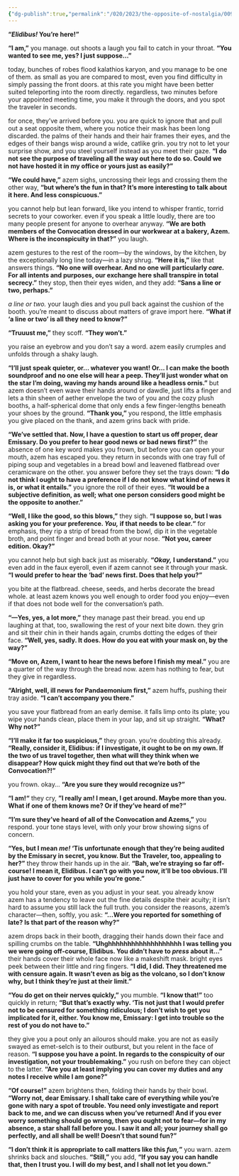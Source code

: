 ```yaml
---
{"dg-publish":true,"permalink":"/020/2023/the-opposite-of-nostalgia/009/","title":"009. azem, at kalathios karyon.","created":"2024-09-26T15:43:30.000-07:00","updated":"2024-09-26T15:43:30.000-07:00"}
---
```


**“*Elidibus!* You’re here!”**

**“I am,”** you manage. out shoots a laugh you fail to catch in your throat. **“You wanted to see me, yes? I just suppose…”**

today, bunches of robes flood kalathios karyon, and you manage to be one of them. as small as you are compared to most, even you find difficulty in simply passing the front doors. at this rate you might have been better suited teleporting into the room directly. regardless, two minutes before your appointed meeting time, you make it through the doors, and you spot the traveler in seconds.

for once, they’ve arrived before you. you are quick to ignore that and pull out a seat opposite them, where you notice their mask has been long discarded. the palms of their hands and their hair frames their eyes, and the edges of their bangs wisp around a wide, catlike grin. you try not to let your surprise show, and you steel yourself instead as you meet their gaze. **“I do not see the purpose of traveling all the way out here to do so. Could we not have hosted it in my office or yours just as easily?”**

**“We could have,”** azem sighs, uncrossing their legs and crossing them the other way, **“but where’s the fun in that? It’s more interesting to talk about it here. And less conspicuous.”**

you cannot help but lean forward, like you intend to whisper frantic, torrid secrets to your coworker. even if you speak a little loudly, there are too many people present for anyone to overhear anyway. **“We are both members of the Convocation dressed in our workwear at a bakery, Azem. Where is the inconspicuity in that?”** you laugh.

azem gestures to the rest of the room—by the windows, by the kitchen, by the exceptionally long line today—in a lazy shrug. **“Here it is,”** like that answers things. **“No one will overhear. And no one will particularly *care.* For all intents and purposes, our exchange here shall transpire in total secrecy.”** they stop, then their eyes widen, and they add: **“Sans a line or two, perhaps.”**

*a line or two.* your laugh dies and you pull back against the cushion of the booth. you’re meant to discuss about matters of grave import here. **“What if ‘a line or two’ is all they need to know?”**

**“Truuust me,”** they scoff. **“They won’t.”**

you raise an eyebrow and you don’t say a word. azem easily crumples and unfolds through a shaky laugh.

**“I’ll just speak quieter, or… whatever you want! Or… I can make the booth soundproof and no one else will hear a peep. They’ll just wonder what on the star I’m doing, waving my hands around like a headless ornis.”** but azem doesn’t even wave their hands around or dawdle, just lifts a finger and lets a thin sheen of aether envelope the two of you and the cozy plush booths, a half-spherical dome that only ends a few finger-lengths beneath your shoes by the ground. **“Thank you,”** you respond, the little emphasis you give placed on the thank, and azem grins back with pride.

**“We’ve settled that. Now, I have a question to start us off proper, dear Emissary. Do you prefer to hear good news or bad news first?”** the absence of one key word makes you frown, but before you can open your mouth, azem has escaped you. they return in seconds with one tray full of piping soup and vegetables in a bread bowl and leavened flatbread over ceramicware on the other. you answer before they set the trays down: **“I do not think I ought to have a preference if I do not know what kind of news it is, or what it entails.”** you ignore the roll of their eyes. **“It would be a subjective definition, as well; what one person considers good might be the opposite to another.”**

**“Well, I like the good, so this blows,”** they sigh. **“I suppose so, but I was asking you for your preference. *You,* if that needs to be clear.“** for emphasis, they rip a strip of bread from the bowl, dip it in the vegetable broth, and point finger and bread both at your nose. **“Not you, career edition. Okay?”**

you cannot help but sigh back just as miserably. **“*Okay,* I understand.”** you even add in the faux eyeroll, even if azem cannot see it through your mask. **“I would prefer to hear the ‘bad’ news first. Does that help you?”**

you bite at the flatbread. cheese, seeds, and herbs decorate the bread whole. at least azem knows you well enough to order food you enjoy—even if that does not bode well for the conversation’s path.

**“—Yes, yes, a lot more,”** they manage past their bread. you end up laughing at that, too, swallowing the rest of your next bite down. they grin and sit their chin in their hands again, crumbs dotting the edges of their face. **“Well, yes, sadly. It does. How do you eat with your mask on, by the way?”**

**“Move on, Azem, I want to hear the news before I finish my meal.”** you are a quarter of the way through the bread now. azem has nothing to fear, but they give in regardless.

**“Alright, well, ill news for Pandaemonium first,”** azem huffs, pushing their tray aside. **“I can’t accompany you there.”**

you save your flatbread from an early demise. it falls limp onto its plate; you wipe your hands clean, place them in your lap, and sit up straight. **“What? Why not?”**

**“I’ll make it far too suspicious,”** they groan. you’re doubting this already. **“Really, consider it, Elidibus: if I investigate, it ought to be on my own. If the two of us travel together, then what will they think when we disappear? How quick might they find out that we’re both of the Convocation?!”**

you frown. okay… **“Are you sure they would recognize us?”**

**“I am!“** they cry, **”I really am! I mean, I get around. Maybe more than you. What if one of them knows me? Or if they’ve heard of me?”**

**“I’m sure they’ve heard of all of the Convocation and Azems,”** you respond. your tone stays level, with only your brow showing signs of concern.

**“Yes, but I mean *me!* ‘Tis unfortunate enough that they’re being audited by the Emissary in secret, you know. But the Traveler, too, appealing to her?”** they throw their hands up in the air. **“Bah, we’re straying so far off-course! I mean it, Elidibus. I can’t go with you now, it’ll be too obvious. I’ll just have to cover for you while you’re gone.”**

you hold your stare, even as you adjust in your seat. you already know azem has a tendency to leave out the fine details despite their acuity; it isn’t hard to assume you still lack the full truth. you consider the reasons, azem’s character—then, softly, you ask: **“…Were you reported for something of late? Is that part of the reason why?”**

azem drops back in their booth, dragging their hands down their face and spilling crumbs on the table. **“Uhghhhhhhhhhhhhhhhhhhh I was telling you we were going off-course, Elidibus. You didn’t have to *press* about it…”** their hands cover their whole face now like a makeshift mask. bright eyes peek between their little and ring fingers. **“I did, I did. They threatened me with censure again. It wasn’t even as big as the volcano, so I don’t know why, but I think they’re just at their limit.”**

**“You do get on their nerves quickly,”** you mumble. **“I know that!”** too quickly in return; **“But that’s exactly why. ‘Tis not just that I would prefer not to be censured for something ridiculous; I don’t wish to get you implicated for it, either. You know me, Emissary: I get into trouble so the rest of you do not have to.”**

they give you a pout only an ailouros should make. you are not as easily swayed as emet-selch is to their outburst, but you relent in the face of reason. **“I suppose you have a point. In regards to the conspicuity of our investigation, not your troublemaking.”** you rush on before they can object to the latter. **“Are you at least implying you can cover my duties and any notes I receive while I am gone?”**

**“Of course!”** azem brightens then, folding their hands by their bowl. **“Worry not, dear Emissary. I shall take care of everything while you’re gone with nary a spot of trouble. You need only investigate and report back to me, and we can discuss when you’ve returned! And if you ever worry something should go wrong, then you ought not to fear—for in my absence, a star shall fall before you. I saw it and all; your journey shall go perfectly, and all shall be well! Doesn’t that sound fun?”**

**“I don’t think it is appropriate to call matters like this *fun,*”** you warn. azem shrinks back and slouches. **“Still,”** you add, **“If you say you can handle that, then I trust you. I will do my best, and I shall not let you down.”**